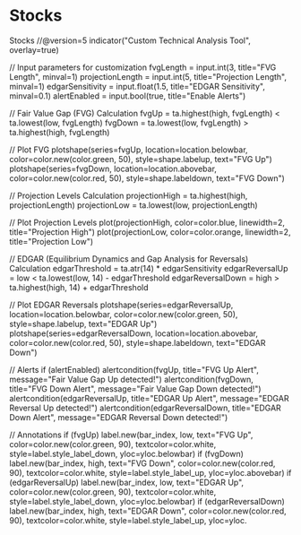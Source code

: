 # Stocks
Stocks
//@version=5
indicator("Custom Technical Analysis Tool", overlay=true)

// Input parameters for customization
fvgLength = input.int(3, title="FVG Length", minval=1)
projectionLength = input.int(5, title="Projection Length", minval=1)
edgarSensitivity = input.float(1.5, title="EDGAR Sensitivity", minval=0.1)
alertEnabled = input.bool(true, title="Enable Alerts")

// Fair Value Gap (FVG) Calculation
fvgUp = ta.highest(high, fvgLength) < ta.lowest(low, fvgLength)
fvgDown = ta.lowest(low, fvgLength) > ta.highest(high, fvgLength)

// Plot FVG
plotshape(series=fvgUp, location=location.belowbar, color=color.new(color.green, 50), style=shape.labelup, text="FVG Up")
plotshape(series=fvgDown, location=location.abovebar, color=color.new(color.red, 50), style=shape.labeldown, text="FVG Down")

// Projection Levels Calculation
projectionHigh = ta.highest(high, projectionLength)
projectionLow = ta.lowest(low, projectionLength)

// Plot Projection Levels
plot(projectionHigh, color=color.blue, linewidth=2, title="Projection High")
plot(projectionLow, color=color.orange, linewidth=2, title="Projection Low")

// EDGAR (Equilibrium Dynamics and Gap Analysis for Reversals) Calculation
edgarThreshold = ta.atr(14) * edgarSensitivity
edgarReversalUp = low < ta.lowest(low, 14) - edgarThreshold
edgarReversalDown = high > ta.highest(high, 14) + edgarThreshold

// Plot EDGAR Reversals
plotshape(series=edgarReversalUp, location=location.belowbar, color=color.new(color.green, 50), style=shape.labelup, text="EDGAR Up")
plotshape(series=edgarReversalDown, location=location.abovebar, color=color.new(color.red, 50), style=shape.labeldown, text="EDGAR Down")

// Alerts
if (alertEnabled)
    alertcondition(fvgUp, title="FVG Up Alert", message="Fair Value Gap Up detected!")
    alertcondition(fvgDown, title="FVG Down Alert", message="Fair Value Gap Down detected!")
    alertcondition(edgarReversalUp, title="EDGAR Up Alert", message="EDGAR Reversal Up detected!")
    alertcondition(edgarReversalDown, title="EDGAR Down Alert", message="EDGAR Reversal Down detected!")

// Annotations
if (fvgUp)
    label.new(bar_index, low, text="FVG Up", color=color.new(color.green, 90), textcolor=color.white, style=label.style_label_down, yloc=yloc.belowbar)
if (fvgDown)
    label.new(bar_index, high, text="FVG Down", color=color.new(color.red, 90), textcolor=color.white, style=label.style_label_up, yloc=yloc.abovebar)
if (edgarReversalUp)
    label.new(bar_index, low, text="EDGAR Up", color=color.new(color.green, 90), textcolor=color.white, style=label.style_label_down, yloc=yloc.belowbar)
if (edgarReversalDown)
    label.new(bar_index, high, text="EDGAR Down", color=color.new(color.red, 90), textcolor=color.white, style=label.style_label_up, yloc=yloc.
